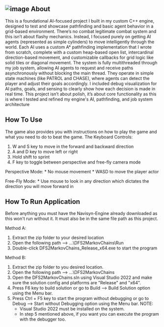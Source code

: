 ![image](https://github.com/user-attachments/assets/067b24f9-5785-4270-b05d-8e2319547eec)
About
---------------------------------------------------------------------------------------------
This is a foundational AI-focused project I built in my custom C++ engine, designed to test and showcase pathfinding and basic agent behavior in a grid-based environment. There’s no combat legitimate combat system and this isn’t about flashy mechanics. Instead, I focused purely on getting AI agents (represented as simple cylinders) to move intelligently through the world. Each AI uses a custom A* pathfinding implementation that I wrote from scratch, complete with a custom heap-based open list, intercardinal direction-based movement, and customizable callbacks for grid logic like solid tiles or diagonal movement.
The system is fully multithreaded through my job system, allowing AI agents to request and receive paths asynchronously without blocking the main thread. They operate in simple state machines (like PATROL and CHASE), where agents can detect the player and adjust their goals accordingly. I included debug visualization for AI paths, goals, and sensing to clearly show how each decision is made in real time. This project isn’t about polish, it’s about core functionality as this is where I tested and refined my engine's AI, pathfinding, and job system architecture 

How To Use
---------------------------------------------------------------------------------------------
The game also provides you with instructions on how to play the game and what you need to do to beat the game. 
The Keyboard Controls:
1.	W and S key to move in the forward and backward direction
2.	A and D key to move left or right
3.	Hold shift to sprint
4.	F key to toggle between perspective and free-fly camera mode
	
Perspective Mode:
	* No mouse movement 
	* WASD to move the player actor 

Free-Fly Mode:
	* Use mouse to look in any direction which dictates the direction you will move forward in 

How To Run Application
---------------------------------------------------------------------------------------------
Before anything you must have the Navisyn-Engine already downloaded as this won't run without it. It must also be in the same file path as this project.

Method A:
1.	Extract the zip folder to your desired location
2.	Open the following path --> …\DFS2MarkovChains\Run
3.	Double-click DFS2MarkovChains_Release_x64.exe to start the program
   
Method B:
1.	Extract the zip folder to you desired location.
2.	Open the following path --> …\DFS2MarkovChains
3.	Open the DFS2MarkovChains.sln using Visual Studio 2022 and make sure the solution config and platforms are "Release" and "x64".
4.	Press F6 key to build solution or go to Build --> Build Solution option using the Menu bar.
5.	Press Ctrl + F5 key to start the program without debugging or go to Debug --> Start without Debugging option using the Menu bar.
  NOTE:	
	  * Visual Studio 2022 must be installed on the system.
	  * In step 5 mentioned above, if you want you can execute the program with the debugger too.

